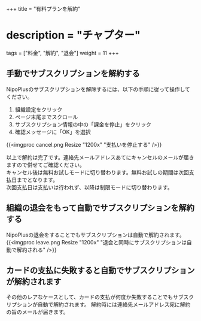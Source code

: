 +++
title = "有料プランを解約"
# description = "チャプター"
tags = ["料金", "解約", "退会"]
weight = 11
+++

## 手動でサブスクリプションを解約する

NipoPlusのサブスクリプションを解除するには、以下の手順に従って操作してください。

1. 組織設定をクリック
1. ページ末尾までスクロール
1. サブスクリプション情報の中の「課金を停止」をクリック
1. 確認メッセージに「OK」を選択

{{<imgproc cancel.png Resize "1200x" "支払いを停止する" />}}

以上で解約は完了です。連絡先メールアドレスあてにキャンセルのメールが届きますので併せてご確認ください。  
キャンセル後は無料お試しモードに切り替わります。無料お試しの期間は次回支払日までとなります。  
次回支払日は支払いは行われず、以降は制限モードに切り替わります。

## 組織の退会をもって自動でサブスクリプションを解約する

NipoPlusの退会をすることでもサブスクリプションは自動で解約されます。
{{<imgproc leave.png Resize "1200x" "退会と同時にサブスクリプションは自動で解約される" />}}

## カードの支払に失敗すると自動でサブスクリプションが解約されます

その他のレアなケースとして、カードの支払が何度か失敗することでもサブスクリプションが自動で解約されます。
解約時には連絡先メールアドレス宛に解約の旨のメールが届きます。
